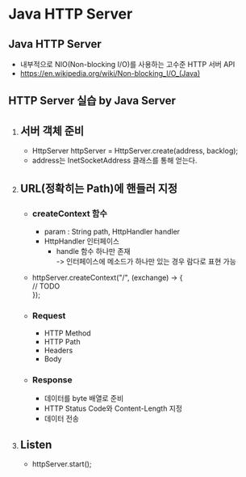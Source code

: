 # Java HTTP Server

## Java HTTP Server
- 내부적으로 NIO(Non-blocking I/O)를 사용하는 고수준 HTTP 서버 API
- https://en.wikipedia.org/wiki/Non-blocking_I/O_(Java)

## HTTP Server 실습 by Java Server

1. ## 서버 객체 준비
   - HttpServer httpServer = HttpServer.create(address, backlog);
   - address는 InetSocketAddress 클래스를 통해 얻는다.
2. ## URL(정확히는 Path)에 핸들러 지정
   - ### createContext 함수
     - param : String path, HttpHandler handler
     - HttpHandler 인터페이스
       - handle 함수 하나만 존재
       <br> -> 인터페이스에 메소드가 하나만 있는 경우 람다로 표현 가능
   - httpServer.createContext("/", (exchange) -> {
        <br>// TODO
    <br>});

   - ### Request
        - HTTP Method
        - HTTP Path
        - Headers
        - Body

   - ### Response
        - 데이터를 byte 배열로 준비
        - HTTP Status Code와 Content-Length 지정
        - 데이터 전송

3. ## Listen
   - httpServer.start();